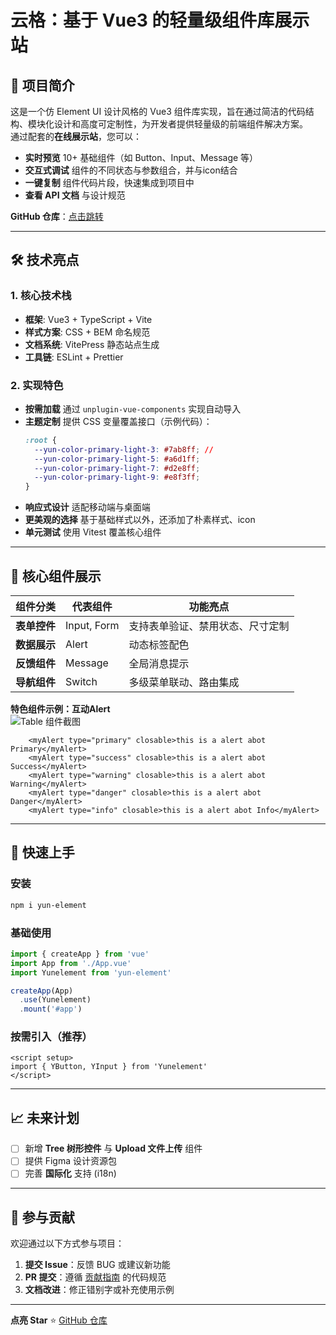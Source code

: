 # **云格：基于 Vue3 的轻量级组件库展示站**

## 🌟 项目简介
这是一个仿 Element UI 设计风格的 Vue3 组件库实现，旨在通过简洁的代码结构、模块化设计和高度可定制性，为开发者提供轻量级的前端组件解决方案。  
通过配套的**在线展示站**，您可以：
- **实时预览** 10+ 基础组件（如 Button、Input、Message 等）  
- **交互式调试** 组件的不同状态与参数组合，并与icon结合  
- **一键复制** 组件代码片段，快速集成到项目中  
- **查看 API 文档** 与设计规范  

**GitHub 仓库**：[点击跳转](https://github.com/YunWren/yunment)  

---

## 🛠️ 技术亮点
### 1. 核心技术栈
- **框架**: Vue3 + TypeScript + Vite  
- **样式方案**: CSS + BEM 命名规范  
- **文档系统**: VitePress 静态站点生成  
- **工具链**: ESLint + Prettier

### 2. 实现特色
- **按需加载** 通过 `unplugin-vue-components` 实现自动导入  
- **主题定制** 提供 CSS 变量覆盖接口（示例代码）：
  ```css
  :root {
    --yun-color-primary-light-3: #7ab8ff; //
    --yun-color-primary-light-5: #a6d1ff; 
    --yun-color-primary-light-7: #d2e8ff;  
    --yun-color-primary-light-9: #e8f3ff;  
  }
  ```
- **响应式设计** 适配移动端与桌面端  
- **更美观的选择** 基于基础样式以外，还添加了朴素样式、icon
- **单元测试** 使用 Vitest 覆盖核心组件  

---

## 🎯 核心组件展示
| 组件分类     | 代表组件    | 功能亮点                         |
| ------------ | ----------- | -------------------------------- |
| **表单控件** | Input, Form | 支持表单验证、禁用状态、尺寸定制 |
| **数据展示** | Alert       | 动态标签配色                     |
| **反馈组件** | Message     | 全局消息提示                     |
| **导航组件** | Switch      | 多级菜单联动、路由集成           |

**特色组件示例：互动Alert**  
![Table 组件截图](/image.png)  
```vue
    <myAlert type="primary" closable>this is a alert abot Primary</myAlert>
    <myAlert type="success" closable>this is a alert abot Success</myAlert>
    <myAlert type="warning" closable>this is a alert abot Warning</myAlert>
    <myAlert type="danger" closable>this is a alert abot Danger</myAlert>
    <myAlert type="info" closable>this is a alert abot Info</myAlert>
```

---

## 🚀 快速上手
### 安装
```bash
npm i yun-element
```

### 基础使用
```js
import { createApp } from 'vue'
import App from './App.vue'
import Yunelement from 'yun-element'

createApp(App)
  .use(Yunelement)
  .mount('#app')
```

### 按需引入（推荐）
```vue
<script setup>
import { YButton, YInput } from 'Yunelement'
</script>
```

---

## 📈 未来计划
- [ ] 新增 **Tree 树形控件** 与 **Upload 文件上传** 组件  
- [ ] 提供 Figma 设计资源包  
- [ ] 完善 **国际化** 支持 (i18n)  

---

## 🤝 参与贡献
欢迎通过以下方式参与项目：
1. **提交 Issue**：反馈 BUG 或建议新功能  
2. **PR 提交**：遵循 [贡献指南](贡献文档链接) 的代码规范  
3. **文档改进**：修正错别字或补充使用示例  

---

**点亮 Star** ⭐️ [GitHub 仓库](https://github.com/your-repo)  